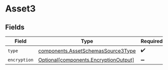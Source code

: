 # Asset3


## Fields

| Field                                                                                    | Type                                                                                     | Required                                                                                 | Description                                                                              |
| ---------------------------------------------------------------------------------------- | ---------------------------------------------------------------------------------------- | ---------------------------------------------------------------------------------------- | ---------------------------------------------------------------------------------------- |
| `type`                                                                                   | [components.AssetSchemasSource3Type](../../models/components/assetschemassource3type.md) | :heavy_check_mark:                                                                       | N/A                                                                                      |
| `encryption`                                                                             | [Optional[components.EncryptionOutput]](../../models/components/encryptionoutput.md)     | :heavy_minus_sign:                                                                       | N/A                                                                                      |